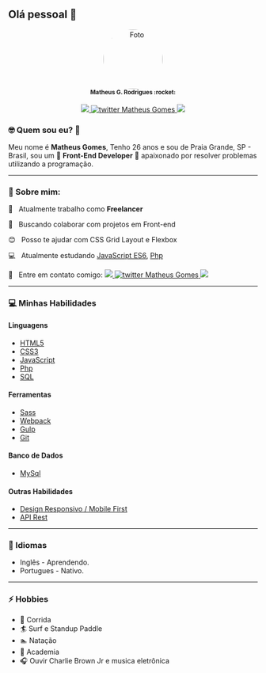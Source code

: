 ## Olá pessoal 👋

<p align=center>

<a href="https://www.linkedin.com/in/matheusgomes/" target="_blank">
 <img src="https://avatars3.githubusercontent.com/u/12579898?s=460&u=40dc9348a9eeb34e3b9c1b945f22945b3c13d5b0&v=4" style="border-radius: 50%;" width="120" alt="Foto"/> 
 </a>     
 <br>
 <sub><strong>Matheus G. Rodrigues :rocket:</strong></sub>
 <br><br>
<a href="https://www.linkedin.com/in/matheusgomes/" target="_blank">
<img src="https://img.shields.io/badge/-Matheus-blue?style=flat-square&logo=Linkedin&logoColor=white&link=https://www.linkedin.com/in/matheusgomes/"/>
 </a>
 <a href="https://twitter.com/MatheusGomesWeb" target="_blank">
<img alt="twitter Matheus Gomes" src="https://img.shields.io/badge/-@MatheusGomesWeb-%231ca0f1?style=flat-square&logo=twitter&logoColor=white&link=https://twitter.com/MatheusGomesWeb"/>
 </a>
 <a href="https://www.facebook.com/matheusgomesrdj/" target="_blank">
<img src="https://img.shields.io/badge/-MatheusGomes-%234267b2?style=flat-square&logo=facebook&logoColor=white&link=https://www.facebook.com/matheusgomesrdj/"/>
</a>

</p>
   
### 🤓 Quem sou eu? :tea:

   Meu nome é **Matheus Gomes**, Tenho 26 anos e sou de Praia Grande, SP - Brasil, sou um :rocket: **Front-End Developer** :rocket: apaixonado por resolver problemas utilizando a programação.   

---
### 💬 Sobre mim:

:rocket:  &nbsp; Atualmente trabalho como **Freelancer**

:purple_heart: &nbsp; Buscando colaborar com projetos em Front-end

:blush: &nbsp; Posso te ajudar com CSS Grid Layout e Flexbox

:computer: &nbsp; Atualmente estudando [JavaScript ES6](https://developer.mozilla.org/pt-BR/docs/Aprender/JavaScript), [Php](https://www.php.net/manual/pt_BR/intro-whatis.php)<!--, [NodeJs](https://nodejs.org/en/)-->

:email: &nbsp; Entre em contato comigo: 
<a href="https://www.linkedin.com/in/matheusgomes/" target="_blank">
<img src="https://img.shields.io/badge/-Matheus-blue?style=flat-square&logo=Linkedin&logoColor=white&link=https://www.linkedin.com/in/matheusgomes/"/>
 </a>
 <a href="https://twitter.com/MatheusGomesWeb" target="_blank">
<img alt="twitter Matheus Gomes" src="https://img.shields.io/badge/-@MatheusGomesWeb-%231ca0f1?style=flat-square&logo=twitter&logoColor=white&link=https://twitter.com/MatheusGomesWeb"/>
 </a>
 <a href="https://www.facebook.com/matheusgomesrdj/" target="_blank">
<img src="https://img.shields.io/badge/-MatheusGomes-%234267b2?style=flat-square&logo=facebook&logoColor=white&link=https://www.facebook.com/matheusgomesrdj/"/>
</a>
 
---
### :computer: Minhas Habilidades

#### Linguagens

- [HTML5](https://developer.mozilla.org/pt-BR/docs/Web/HTML)
- [CSS3](https://developer.mozilla.org/pt-BR/docs/Web/CSS)
- [JavaScript](https://developer.mozilla.org/pt-BR/docs/Web/JavaScript)
- [Php](https://www.php.net/manual/pt_BR/intro-whatis.php)
- [SQL](https://pt.wikipedia.org/wiki/SQL)

<!-- - [Typescript](https://www.typescriptlang.org/) -->

  <!-- #### Frameworks e Bibliotecas -->

<!-- - [Laravel]()
- [NodeJS]()
- [ReactJS]()
- [ReactNative]()
- [JQuery](https://jquery.com/)-->

#### Ferramentas

- [Sass](https://sass-lang.com/)
- [Webpack](https://webpack.js.org/)
- [Gulp](https://gulpjs.com/)
- [Git](https://git-scm.com/)

#### Banco de Dados

- [MySql](https://www.mysql.com/)

#### Outras Habilidades

- [Design Responsivo / Mobile First](https://www.hostgator.com.br/blog/mobile-first-o-que-e/)
- [API Rest](https://www.hostgator.com.br/blog/api-restful/)

---
### 💬 Idiomas

- Inglês - Aprendendo.
- Portugues - Nativo.

---
### ⚡ Hobbies

- :running: Corrida
- :surfer: Surf e Standup Paddle
- :swimmer: Natação
- :muscle: Academia
- 🎧 Ouvir Charlie Brown Jr e musica eletrônica
